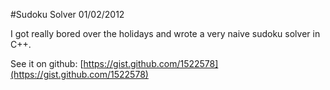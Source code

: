 #Sudoku Solver
01/02/2012

I got really bored over the holidays and wrote a very naive sudoku solver in C++.

See it on github: [https://gist.github.com/1522578](https://gist.github.com/1522578)
